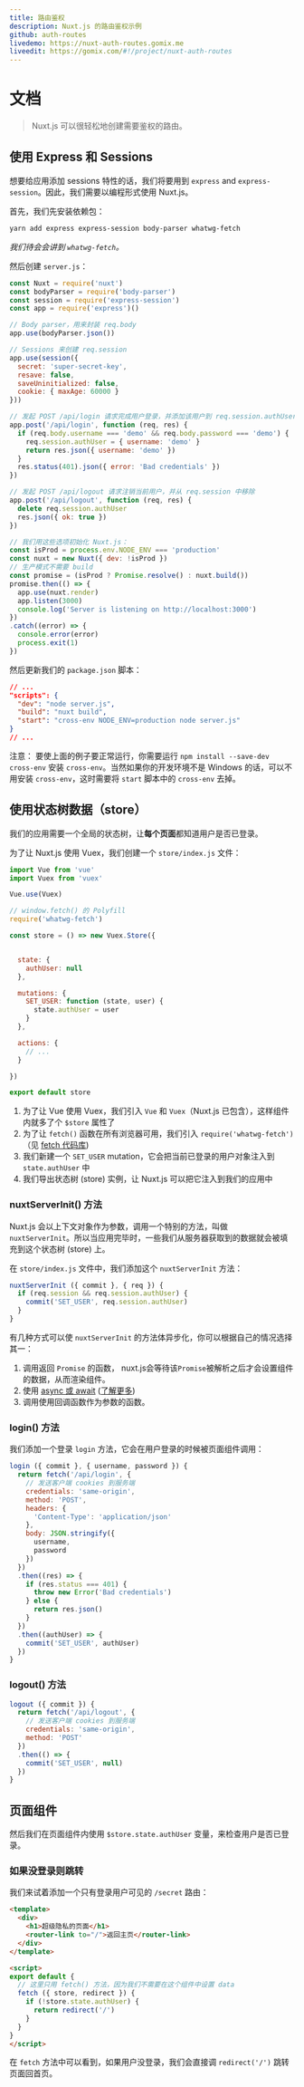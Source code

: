 ```yaml
---
title: 路由鉴权
description: Nuxt.js 的路由鉴权示例
github: auth-routes
livedemo: https://nuxt-auth-routes.gomix.me
liveedit: https://gomix.com/#!/project/nuxt-auth-routes
---
```


# 文档

> Nuxt.js 可以很轻松地创建需要鉴权的路由。

## 使用 Express 和 Sessions

想要给应用添加 sessions 特性的话，我们将要用到 `express` and `express-session`。因此，我们需要以编程形式使用 Nuxt.js。

首先，我们先安装依赖包：
```bash
yarn add express express-session body-parser whatwg-fetch
```

*我们待会会讲到 `whatwg-fetch`。*

然后创建 `server.js`：

```js
const Nuxt = require('nuxt')
const bodyParser = require('body-parser')
const session = require('express-session')
const app = require('express')()

// Body parser，用来封装 req.body
app.use(bodyParser.json())

// Sessions 来创建 req.session
app.use(session({
  secret: 'super-secret-key',
  resave: false,
  saveUninitialized: false,
  cookie: { maxAge: 60000 }
}))

// 发起 POST /api/login 请求完成用户登录，并添加该用户到 req.session.authUser
app.post('/api/login', function (req, res) {
  if (req.body.username === 'demo' && req.body.password === 'demo') {
    req.session.authUser = { username: 'demo' }
    return res.json({ username: 'demo' })
  }
  res.status(401).json({ error: 'Bad credentials' })
})

// 发起 POST /api/logout 请求注销当前用户，并从 req.session 中移除
app.post('/api/logout', function (req, res) {
  delete req.session.authUser
  res.json({ ok: true })
})

// 我们用这些选项初始化 Nuxt.js：
const isProd = process.env.NODE_ENV === 'production'
const nuxt = new Nuxt({ dev: !isProd })
// 生产模式不需要 build
const promise = (isProd ? Promise.resolve() : nuxt.build())
promise.then(() => {
  app.use(nuxt.render)
  app.listen(3000)
  console.log('Server is listening on http://localhost:3000')
})
.catch((error) => {
  console.error(error)
  process.exit(1)
})
```

然后更新我们的 `package.json` 脚本：

```json
// ...
"scripts": {
  "dev": "node server.js",
  "build": "nuxt build",
  "start": "cross-env NODE_ENV=production node server.js"
}
// ...
```

注意： 要使上面的例子要正常运行，你需要运行 `npm install --save-dev cross-env` 安装 `cross-env`。当然如果你的开发环境不是 Windows 的话，可以不用安装 `cross-env`，这时需要将 `start` 脚本中的 `cross-env` 去掉。

## 使用状态树数据（store）

我们的应用需要一个全局的状态树，让**每个页面**都知道用户是否已登录。

为了让 Nuxt.js 使用 Vuex，我们创建一个 `store/index.js` 文件：

```js
import Vue from 'vue'
import Vuex from 'vuex'

Vue.use(Vuex)

// window.fetch() 的 Polyfill
require('whatwg-fetch')

const store = () => new Vuex.Store({


  state: {
    authUser: null
  },

  mutations: {
    SET_USER: function (state, user) {
      state.authUser = user
    }
  },

  actions: {
    // ...
  }

})

export default store
```

1. 为了让 Vue 使用 Vuex，我们引入 `Vue` 和 `Vuex`（Nuxt.js 已包含），这样组件内就多了个 `$store` 属性了
2. 为了让 `fetch()` 函数在所有浏览器可用，我们引入 `require('whatwg-fetch')`（见 [fetch 代码库](https://github.com/github/fetch))
3. 我们新建一个 `SET_USER` mutation，它会把当前已登录的用户对象注入到 `state.authUser` 中
4. 我们导出状态树 (store) 实例，让 Nuxt.js 可以把它注入到我们的应用中

### nuxtServerInit() 方法

Nuxt.js 会以上下文对象作为参数，调用一个特别的方法，叫做 `nuxtServerInit`。所以当应用完毕时，一些我们从服务器获取到的数据就会被填充到这个状态树 (store) 上。

在 `store/index.js` 文件中，我们添加这个 `nuxtServerInit` 方法：

```js
nuxtServerInit ({ commit }, { req }) {
  if (req.session && req.session.authUser) {
    commit('SET_USER', req.session.authUser)
  }
}
```

有几种方式可以使 `nuxtServerInit` 的方法体异步化，你可以根据自己的情况选择其一：

1. 调用返回 `Promise` 的函数， nuxt.js会等待该`Promise`被解析之后才会设置组件的数据，从而渲染组件。
2. 使用 [async 或 await](https://github.com/lukehoban/ecmascript-asyncawait) ([了解更多](https://zeit.co/blog/async-and-await))
3. 调用使用回调函数作为参数的函数。

### login() 方法

我们添加一个登录 `login` 方法，它会在用户登录的时候被页面组件调用：

```js
login ({ commit }, { username, password }) {
  return fetch('/api/login', {
    // 发送客户端 cookies 到服务端
    credentials: 'same-origin',
    method: 'POST',
    headers: {
      'Content-Type': 'application/json'
    },
    body: JSON.stringify({
      username,
      password
    })
  })
  .then((res) => {
    if (res.status === 401) {
      throw new Error('Bad credentials')
    } else {
      return res.json()
    }
  })
  .then((authUser) => {
    commit('SET_USER', authUser)
  })
}
```

### logout() 方法

```js
logout ({ commit }) {
  return fetch('/api/logout', {
    // 发送客户端 cookies 到服务端
    credentials: 'same-origin',
    method: 'POST'
  })
  .then(() => {
    commit('SET_USER', null)
  })
}
```

## 页面组件

然后我们在页面组件内使用 `$store.state.authUser` 变量，来检查用户是否已登录。

### 如果没登录则跳转

我们来试着添加一个只有登录用户可见的 `/secret` 路由：
```html
<template>
  <div>
    <h1>超级隐私的页面</h1>
    <router-link to="/">返回主页</router-link>
  </div>
</template>

<script>
export default {
  // 这里只用 fetch() 方法，因为我们不需要在这个组件中设置 data
  fetch ({ store, redirect }) {
    if (!store.state.authUser) {
      return redirect('/')
    }
  }
}
</script>
```

在 `fetch` 方法中可以看到，如果用户没登录，我们会直接调 `redirect('/')` 跳转页面回首页。
